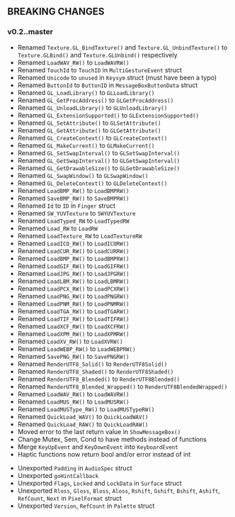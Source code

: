 ## BREAKING CHANGES

### v0.2..master

+ Renamed `Texture.GL_BindTexture()` and `Texture.GL_UnbindTexture()` to `Texture.GLBind()` and `Texture.GLUnbind()` respectively
+ Renamed `LoadWAV_RW()` to `LoadWAVRW()`
+ Renamed `TouchId` to `TouchID` in `MultiGestureEvent` struct
+ Renamed `Unicode` to `unused` in `Keysym` struct (must have been a typo)
+ Renamed `ButtonId` to `ButtonID` in `MessageBoxButtonData` struct
+ Renamed `GL_LoadLibrary()` to `GLLoadLibrary()`
+ Renamed `GL_GetProcAddress()` to `GLGetProcAddress()`
+ Renamed `GL_UnloadLibrary()` to `GLUnloadLibrary()`
+ Renamed `GL_ExtensionSupported()` to `GLExtensionSupported()`
+ Renamed `GL_SetAttribute()` to `GLSetAttribute()`
+ Renamed `GL_GetAttribute()` to `GLGetAttribute()`
+ Renamed `GL_CreateContext()` to `GLCreateContext()`
+ Renamed `GL_MakeCurrent()` to `GLMakeCurrent()`
+ Renamed `GL_SetSwapInterval()` to `GLSetSwapInterval()`
+ Renamed `GL_GetSwapInterval()` to `GLGetSwapInterval()`
+ Renamed `GL_GetDrawableSize()` to `GLGetDrawableSize()`
+ Renamed `GL_SwapWindow()` to `GLSwapWindow()`
+ Renamed `GL_DeleteContext()` to `GLDeleteContext()`
+ Renamed `LoadBMP_RW()` to `LoadBMPRW()`
+ Renamed `SaveBMP_RW()` to `SaveBMPRW()`
+ Renamed `Id` to `ID` in `Finger` struct
+ Renamed `SW_YUVTexture` to `SWYUVTexture`
+ Renamed `LoadTyped_RW` to `LoadTypedRW`
+ Renamed `Load_RW` to `LoadRW`
+ Renamed `LoadTexture_RW` to `LoadTextureRW`
+ Renamed `LoadICO_RW()` to `LoadICORW()`
+ Renamed `LoadCUR_RW()` to `LoadCURRW()`
+ Renamed `LoadBMP_RW()` to `LoadBMPRW()`
+ Renamed `LoadGIF_RW()` to `LoadGIFRW()`
+ Renamed `LoadJPG_RW()` to `LoadJPGRW()`
+ Renamed `LoadLBM_RW()` to `LoadLBMRW()`
+ Renamed `LoadPCX_RW()` to `LoadPCXRW()`
+ Renamed `LoadPNG_RW()` to `LoadPNGRW()`
+ Renamed `LoadPNM_RW()` to `LoadPNMRW()`
+ Renamed `LoadTGA_RW()` to `LoadTGARW()`
+ Renamed `LoadTIF_RW()` to `LoadTIFRW()`
+ Renamed `LoadXCF_RW()` to `LoadXCFRW()`
+ Renamed `LoadXPM_RW()` to `LoadXPMRW()`
+ Renamed `LoadXV_RW()` to `LoadXVRW()`
+ Renamed `LoadWEBP_RW()` to `LoadWEBPRW()`
+ Renamed `SavePNG_RW()` to `SavePNGRW()`
+ Renamed `RenderUTF8_Solid()` to `RenderUTF8Solid()`
+ Renamed `RenderUTF8_Shaded()` to `RenderUTF8Shaded()`
+ Renamed `RenderUTF8_Blended()` to `RenderUTF8Blended()`
+ Renamed `RenderUTF8_Blended_Wrapped()` to `RenderUTF8BlendedWrapped()`
+ Renamed `LoadWAV_RW()` to `LoadWAVRW()`
+ Renamed `LoadMUS_RW()` to `LoadMUSRW()`
+ Renamed `LoadMUSType_RW()` to `LoadMUSTypeRW()`
+ Renamed `QuickLoad_WAV()` to `QuickLoadWAV()`
+ Renamed `QuickLoad_RAW()` to `QuickLoadRAW()`
+ Moved error to the last return value in `ShowMessageBox()`
+ Change Mutex, Sem, Cond to have methods instead of functions
+ Merge `KeyUpEvent` and `KeyDownEvent` into `KeyboardEvent`
+ Haptic functions now return bool and/or error instead of int

- Unexported `Padding` in `AudioSpec` struct
- Unexported `goHintCallback`
- Unexported `Flags`, `Locked` and `LockData` in `Surface` struct
- Unexported `Rloss`, `Gloss`, `Bloss`, `Aloss`, `Rshift`, `Gshift`, `Bshift`, `Ashift`, `RefCount`, `Next` in `PixelFormat` struct
- Unexported `Version`, `RefCount` in `Palette` struct